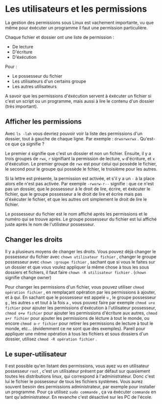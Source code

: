 # Les utilisateurs et les permissions

La gestion des permissions sous Linux est vachement importante, vu que même pour éxécuter un programme il faut une permission particulière.

Chaque fichier et dossier ont une liste de permission :
- De lecture
- D'écriture
- D'éxécution

Pour :
- Le possesseur du fichier
- Les utilisateurs d'un certains groupe
- Les autres utilisateurs

A savoir que les permissions d'éxécution servent à éxécuter un fichier si c'est un script ou un programme, mais aussi à lire le contenu d'un dossier (très important).

## Afficher les permissions

Avec `ls -lah` vous devriez pouvoir voir la liste des permissions d'un dossier, tout à gauche de chaque ligne. Par exemple : `drwxrwxrwx` . Qu'est-ce que ça signifie ?

Le premier `d` signifie que c'est un dossier et non un fichier. Ensuite, il y a trois groupes de `rwx`, `r` signifiant la permission de lecture, `w` d'écriture, et `x` d'éxécution. Le premier groupe de
`rwx` est pour celui qui possède le fichier, le second pour le groupe qui possède le fchier, le troisième pour les autres.

Si la lettre est présente, la permission est activée, et s'il y a un `-` à la place alors elle n'est pas activée. Par exemple `-rwxrw-r--` signifie : que ce n'est pas un dossier, que le possesseur à le
droit de lire, écrire, et éxécuter le fichier, que le groupe possesseur a le droit de lire et écrire mais pas d'éxécuter le fichier, et que les autres ont simplement le droit de lire le fichier.

Le possesseur du fichier est le nom affiché après les permissions et le numéro qui se trouve après. Le groupe possesseur du fichier est lui affiché juste après le nom de l'utilisteur possesseur.

## Changer les droits

Il y a plusieurs moyens de changer les droits. Vous pouvez déjà changer le possesseur du fichier avec `chown utilisateur fichier` , changer le groupe possesseur avec `chown :groupe fichier` , sachant que
si vous le faites sur un dossier et que vous voulez appliquer la même chose à tous les sous dossiers et fichiers, il faut faire `chown -R utilisateur fichier` . (`chown` signifie change owner)

Pour changer les permissions d'un fichier, vous pouvez utiliser `chmod opération fichier` , en remplaçant opération par les permissions à ajouter, et à qui. En sachant que le possesseur est appelé `u` ,
le groupe possesseur `g` , les autres `o` et tout à la fois `a` , vous pouvez faire par exemple `chmod u+x fichier` pour ajouter les permissions d'éxécution à l'utilisateur possesseur, 
`chmod o+w fichier` pour ajouter les permissions d'écriture aux autres, `chmod a+r fichier` pour ajouter les permissions de lécture à tout le monde, ou encore `chmod a-r fichier` pour retirer les permissions
de lecture à tout le monde, etc... (évidemment ce ne sont que des exemples). Pareil pour appliquer une même opération à tous les fichiers et sous dossiers d'un dossier, utilisez `chmod -R opération fichier` .

## Le super-utilisateur

Il est possible qu'en listant des permissions, vous ayez vu en utilisateur possesseur `root` , c'est un utilisateur présent par défaut sur quasiement toutes les distributions linux, qui correspond
à l'administrateur. Donc c'est lui le fichier le possesseur de tous les fichiers systèmes. Vous aurez souvent besoin des permissions administrateur, par exemple pour installer un programme. Pour ça
utilisez `sudo commande` , ça va éxécuter `commande` en tant qu'administrateur. En revanche c'est désactivé sur les PC de l'école.
